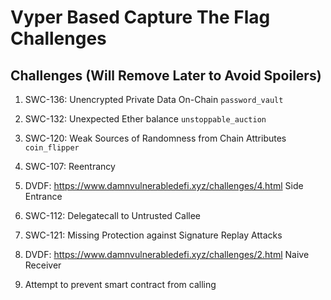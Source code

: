 # Vyper Based Capture The Flag Challenges

## Challenges (Will Remove Later to Avoid Spoilers)

1. SWC-136: Unencrypted Private Data On-Chain `password_vault`

2. SWC-132: Unexpected Ether balance `unstoppable_auction`

3. SWC-120: Weak Sources of Randomness from Chain Attributes `coin_flipper`

4. SWC-107: Reentrancy

5. DVDF: https://www.damnvulnerabledefi.xyz/challenges/4.html Side Entrance

6. SWC-112: Delegatecall to Untrusted Callee

7. SWC-121: Missing Protection against Signature Replay Attacks

8. DVDF: https://www.damnvulnerabledefi.xyz/challenges/2.html Naive Receiver

9. Attempt to prevent smart contract from calling

